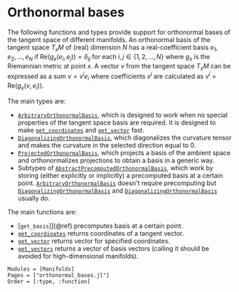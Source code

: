 # Orthonormal bases

The following functions and types provide support for orthonormal bases of the tangent space of different manifolds.
An orthonormal basis of the tangent space $T_x M$ of (real) dimension $N$ has a real-coefficient basis $e_1, e_2, \dots, e_N$ if $\mathrm{Re}(g_x(e_i, e_j)) = \delta_{ij}$ for each $i,j \in \{1, 2, \dots, N\}$ where $g_x$ is the Riemannian metric at point $x$.
A vector $v$ from the tangent space $T_x M$ can be expressed as a sum $v = v^i e_i$ where coefficients $v^i$ are calculated as $v^i = \mathrm{Re}(g_x(v, e_i))$.

The main types are:
* [`ArbitraryOrthonormalBasis`](@ref), which is designed to work when no special properties of the tangent space basis are required.
   It is designed to make [`get_coordinates`](@ref) and [`get_vector`](@ref) fast.
* [`DiagonalizingOrthonormalBasis`](@ref), which diagonalizes the curvature tensor and makes the curvature in the selected direction equal to 0.
* [`ProjectedOrthonormalBasis`](@ref), which projects a basis of the ambient space and orthonormalizes projections to obtain a basis in a generic way.
* Subtypes of [`AbstractPrecomputedOrthonormalBasis`](@ref), which work by storing (either explicitly or implicitly) a precomputed basis at a certain point.
  [`ArbitraryOrthonormalBasis`](@ref) doesn't require precomputing but [`DiagonalizingOrthonormalBasis`](@ref) and [`DiagonalizingOrthonormalBasis`](@ref) usually do.

The main functions are:
* [`get_basis`]](@ref) precomputes basis at a certain point.
* [`get_coordinates`](@ref) returns coordinates of a tangent vector.
* [`get_vector`](@ref) returns vector for specified coordinates.
* [`get_vectors`](@ref) returns a vector of basis vectors (calling it should be avoided for high-dimensional manifolds).

```@autodocs
Modules = [Manifolds]
Pages = ["orthonormal_bases.jl"]
Order = [:type, :function]
```
